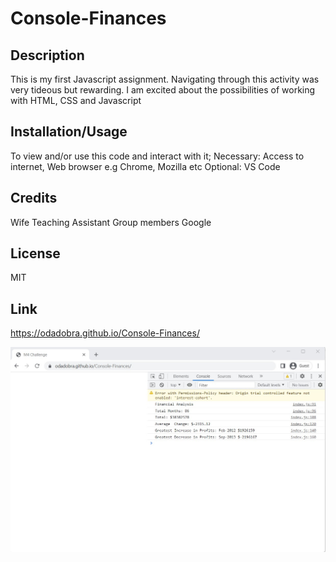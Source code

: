 # Console-Finances

## Description
This is my first Javascript assignment. Navigating through this activity was very tideous but rewarding. I am excited about the possibilities of working with HTML, CSS and Javascript
## Installation/Usage
To view and/or use this code and interact with it;
Necessary: Access to internet, Web browser e.g Chrome, Mozilla etc
Optional: VS Code

## Credits
Wife
Teaching Assistant
Group members
Google

## License
MIT 

## Link
https://odadobra.github.io/Console-Finances/

![Screenshot](./images/readme%20screenshot.jpg)